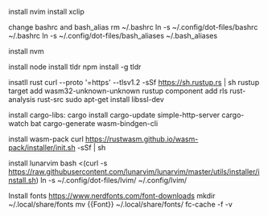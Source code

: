 install nvim
install xclip

change bashrc and bash_alias
	rm ~/.bashrc
	ln -s ~/.config/dot-files/bashrc ~/.bashrc
	ln -s ~/.config/dot-files/bash_aliases ~/.bash_aliases

install nvm	

install node
install tldr
	npm install -g tldr

insatll rust
	curl --proto '=https' --tlsv1.2 -sSf https://sh.rustup.rs | sh
  	rustup target add wasm32-unknown-unknown
	rustup component add rls rust-analysis rust-src
	sudo apt-get install libssl-dev

install cargo-libs:
  	cargo install cargo-update simple-http-server cargo-watch bat cargo-generate wasm-bindgen-cli

install wasm-pack
	 curl https://rustwasm.github.io/wasm-pack/installer/init.sh -sSf | sh 


install lunarvim
  bash <(curl -s https://raw.githubusercontent.com/lunarvim/lunarvim/master/utils/installer/install.sh)
	ln -s ~/.config/dot-files/lvim/ ~/.config/lvim/

Install fonts
	https://www.nerdfonts.com/font-downloads
	mkdir ~/.local/share/fonts
	mv {{Font}} ~/.local/share/fonts/
	fc-cache -f -v

